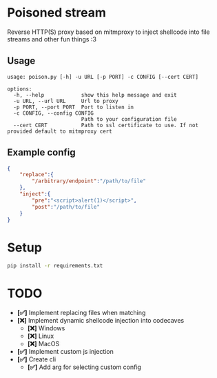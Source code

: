# Poisoned stream
Reverse HTTP(S) proxy based on mitmproxy to inject shellcode into file streams and other fun things :3
## Usage
```
usage: poison.py [-h] -u URL [-p PORT] -c CONFIG [--cert CERT]

options:
  -h, --help            show this help message and exit
  -u URL, --url URL     Url to proxy
  -p PORT, --port PORT  Port to listen in
  -c CONFIG, --config CONFIG
                        Path to your configuration file
  --cert CERT           Path to ssl certificate to use. If not provided default to mitmproxy cert
```

## Example config</br>
```json
{
    "replace":{
        "/arbitrary/endpoint":"/path/to/file"
    },
    "inject":{
        "pre":"<script>alert(1)</script>",
        "post":"/path/to/file"
    }
}
```
# Setup
```sh
pip install -r requirements.txt
```
# TODO
- **[✅]** Implement replacing files when matching
- **[❌]** Implement dynamic shellcode injection into codecaves
  - **[❌]** Windows
  - **[❌]** Linux
  - **[❌]** MacOS
- **[✅]** Implement custom js injection
- **[✅]** Create cli
  - **[✅]** Add arg for selecting custom config


